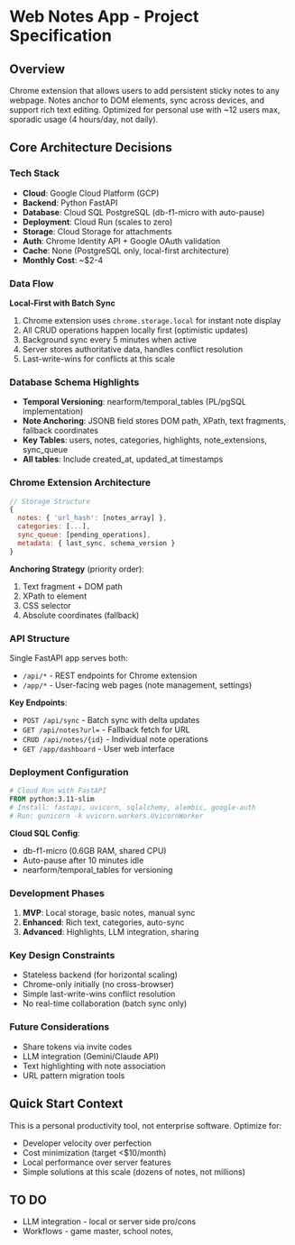 # Web Notes App - Project Specification

## Overview
Chrome extension that allows users to add persistent sticky notes to any webpage. Notes anchor to DOM elements, sync across devices, and support rich text editing. Optimized for personal use with ~12 users max, sporadic usage (4 hours/day, not daily).

## Core Architecture Decisions

### Tech Stack
- **Cloud**: Google Cloud Platform (GCP)
- **Backend**: Python FastAPI
- **Database**: Cloud SQL PostgreSQL (db-f1-micro with auto-pause)
- **Deployment**: Cloud Run (scales to zero)
- **Storage**: Cloud Storage for attachments
- **Auth**: Chrome Identity API + Google OAuth validation
- **Cache**: None (PostgreSQL only, local-first architecture)
- **Monthly Cost**: ~$2-4

### Data Flow
**Local-First with Batch Sync**
1. Chrome extension uses `chrome.storage.local` for instant note display
2. All CRUD operations happen locally first (optimistic updates)
3. Background sync every 5 minutes when active
4. Server stores authoritative data, handles conflict resolution
5. Last-write-wins for conflicts at this scale

### Database Schema Highlights
- **Temporal Versioning**: nearform/temporal_tables (PL/pgSQL implementation)
- **Note Anchoring**: JSONB field stores DOM path, XPath, text fragments, fallback coordinates
- **Key Tables**: users, notes, categories, highlights, note_extensions, sync_queue
- **All tables**: Include created_at, updated_at timestamps

### Chrome Extension Architecture
```javascript
// Storage Structure
{
  notes: { 'url_hash': [notes_array] },
  categories: [...],
  sync_queue: [pending_operations],
  metadata: { last_sync, schema_version }
}
```

**Anchoring Strategy** (priority order):
1. Text fragment + DOM path
2. XPath to element  
3. CSS selector
4. Absolute coordinates (fallback)

### API Structure
Single FastAPI app serves both:
- `/api/*` - REST endpoints for Chrome extension
- `/app/*` - User-facing web pages (note management, settings)

**Key Endpoints**:
- `POST /api/sync` - Batch sync with delta updates
- `GET /api/notes?url=` - Fallback fetch for URL
- `CRUD /api/notes/{id}` - Individual note operations
- `GET /app/dashboard` - User web interface

### Deployment Configuration
```dockerfile
# Cloud Run with FastAPI
FROM python:3.11-slim
# Install: fastapi, uvicorn, sqlalchemy, alembic, google-auth
# Run: gunicorn -k uvicorn.workers.UvicornWorker
```

**Cloud SQL Config**:
- db-f1-micro (0.6GB RAM, shared CPU)
- Auto-pause after 10 minutes idle
- nearform/temporal_tables for versioning

### Development Phases
1. **MVP**: Local storage, basic notes, manual sync
2. **Enhanced**: Rich text, categories, auto-sync
3. **Advanced**: Highlights, LLM integration, sharing

### Key Design Constraints
- Stateless backend (for horizontal scaling)
- Chrome-only initially (no cross-browser)
- Simple last-write-wins conflict resolution
- No real-time collaboration (batch sync only)

### Future Considerations
- Share tokens via invite codes
- LLM integration (Gemini/Claude API)
- Text highlighting with note association
- URL pattern migration tools

## Quick Start Context
This is a personal productivity tool, not enterprise software. Optimize for:
- Developer velocity over perfection
- Cost minimization (target <$10/month)
- Local performance over server features
- Simple solutions at this scale (dozens of notes, not millions)

## TO DO
- LLM integration - local or server side pro/cons
- Workflows - game master, school notes, 
